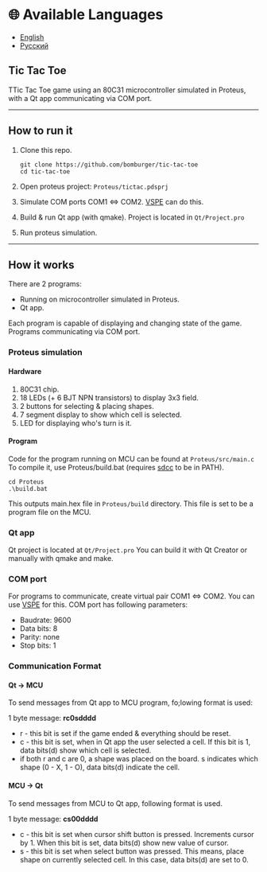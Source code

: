 # 🌐 Available Languages

- [English](README.md)
- [Русский](README_ru.md)

## Tic Tac Toe

TTic Tac Toe game using an 80C31 microcontroller simulated in Proteus, with a Qt app communicating via COM port.

---

## How to run it

1. Clone this repo.

    ```shell
    git clone https://github.com/bomburger/tic-tac-toe
    cd tic-tac-toe
    ```

2. Open proteus project: `Proteus/tictac.pdsprj`
3. Simulate COM ports COM1 <=> COM2. [VSPE](https://eterlogic.com/Products.VSPE.html) can do this.
4. Build & run Qt app (with qmake). Project is located in `Qt/Project.pro`
5. Run proteus simulation.

---

## How it works

There are 2 programs:

- Running on microcontroller simulated in Proteus.
- Qt app.

Each program is capable of displaying and changing state of the game.
Programs communicating via COM port.

### Proteus simulation

#### Hardware

1. 80C31 chip.
2. 18 LEDs (+ 6 BJT NPN transistors) to display 3x3 field.
3. 2 buttons for selecting & placing shapes.
4. 7 segment display to show which cell is selected.
5. LED for displaying who's turn is it.

#### Program

Code for the program running on MCU can be found at `Proteus/src/main.c`
To compile it, use Proteus/build.bat (requires [sdcc](https://sdcc.sourceforge.net/) to be in PATH).

```shell
cd Proteus
.\build.bat
```

This outputs main.hex file in `Proteus/build` directory. This file is set to be a program file on the MCU.

### Qt app

Qt project is located at `Qt/Project.pro`
You can build it with Qt Creator or manually with qmake and make.

### COM port

For programs to communicate, create virtual pair COM1 <=> COM2. You can use [VSPE](https://eterlogic.com/Products.VSPE.html) for this.
COM port has following parameters:

- Baudrate: 9600
- Data bits: 8
- Parity: none
- Stop bits: 1

### Communication Format

#### Qt -> MCU

To send messages from Qt app to MCU program, fo;lowing format is used:

1 byte message: **rc0sdddd**

- r - this bit is set if the game ended & everything should be reset.
- c - this bit is set, when in Qt app the user selected a cell. If this bit is 1, data bits(d) show which cell is selected.
- if both r and c are 0, a shape was placed on the board. s indicates which shape (0 - X, 1 - O), data bits(d) indicate the cell.

#### MCU -> Qt

To send messages from MCU to Qt app, following format is used.

1 byte message: **cs00dddd**

- c - this bit is set when cursor shift button is pressed. Increments cursor by 1. When this bit is set, data bits(d) show new value of cursor.
- s - this bit is set when select button was pressed. This means, place shape on currently selected cell. In this case, data bits(d) are set to 0.
